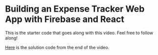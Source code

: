 # Building an Expense Tracker Web App with Firebase and React

This is the starter code that goes along with this video. Feel free to follow along!

[Here]() is the solution code from the end of the video. 
